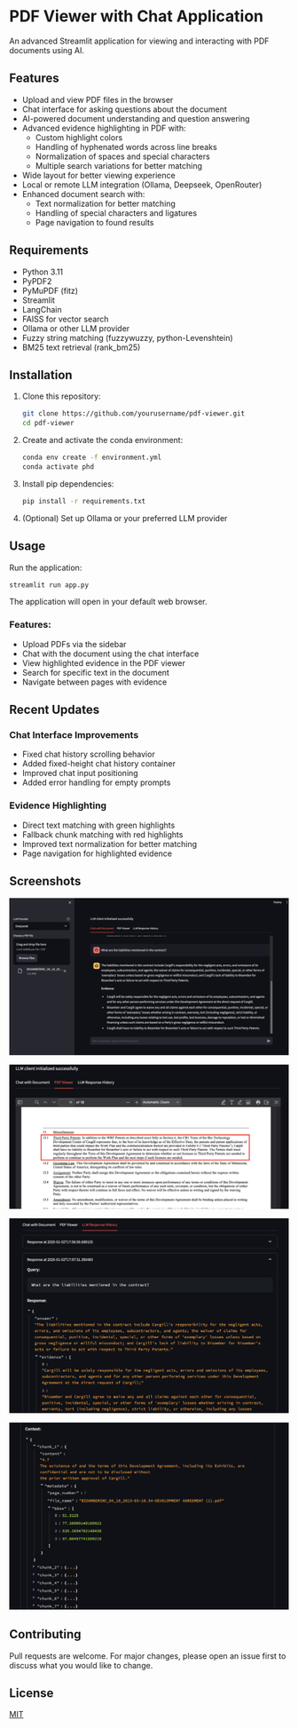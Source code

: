 # PDF Viewer with Chat Application

An advanced Streamlit application for viewing and interacting with PDF documents using AI.

## Features
- Upload and view PDF files in the browser
- Chat interface for asking questions about the document
- AI-powered document understanding and question answering
- Advanced evidence highlighting in PDF with:
  - Custom highlight colors
  - Handling of hyphenated words across line breaks
  - Normalization of spaces and special characters
  - Multiple search variations for better matching
- Wide layout for better viewing experience
- Local or remote LLM integration (Ollama, Deepseek, OpenRouter)
- Enhanced document search with:
  - Text normalization for better matching
  - Handling of special characters and ligatures
  - Page navigation to found results

## Requirements
- Python 3.11
- PyPDF2
- PyMuPDF (fitz)
- Streamlit
- LangChain
- FAISS for vector search
- Ollama or other LLM provider
- Fuzzy string matching (fuzzywuzzy, python-Levenshtein)
- BM25 text retrieval (rank_bm25)

## Installation

1. Clone this repository:
   ```bash
   git clone https://github.com/yourusername/pdf-viewer.git
   cd pdf-viewer
   ```

2. Create and activate the conda environment:
   ```bash
   conda env create -f environment.yml
   conda activate phd
   ```

3. Install pip dependencies:
   ```bash
   pip install -r requirements.txt
   ```

4. (Optional) Set up Ollama or your preferred LLM provider

## Usage

Run the application:
```bash
streamlit run app.py
```

The application will open in your default web browser.

### Features:
- Upload PDFs via the sidebar
- Chat with the document using the chat interface
- View highlighted evidence in the PDF viewer
- Search for specific text in the document
- Navigate between pages with evidence

## Recent Updates

### Chat Interface Improvements
- Fixed chat history scrolling behavior
- Added fixed-height chat history container
- Improved chat input positioning
- Added error handling for empty prompts

### Evidence Highlighting
- Direct text matching with green highlights
- Fallback chunk matching with red highlights
- Improved text normalization for better matching
- Page navigation for highlighted evidence


## Screenshots

![Screenshot1](screenshots/01.png)

![Screenshot2](screenshots/02.png)

![Screenshot3](screenshots/03.png)

![Screenshot4](screenshots/04.png)


## Contributing

Pull requests are welcome. For major changes, please open an issue first to discuss what you would like to change.

## License

[MIT](https://choosealicense.com/licenses/mit/)
